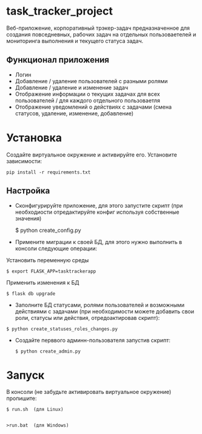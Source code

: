 task_tracker_project
======================

Веб-приложение, корпоративный трэкер-задач предназначенное для создания повседневных, рабочих задач на отдельных пользоваетелей и мониторинга выполнения и текущего статуса задач. 


Функционал приложения
---------------------
- Логин
- Добавление / удаление пользователей с разными ролями
- Добавление / удаление и изменение задач
- Отображение информации о текущих задачах для всех пользователей / для каждого отдельного пользоваетля
- Отображение уведомлений о действиях с задачами (смена статусов, удаление, изменение, добавление)

Установка
==========
Создайте виртуальное окружение и активируйте его. Установите зависимости:

    pip install -r requirements.txt


Настройка
---------
- Cконфигурируйте приложение, для этого запустите скрипт (при необходиости отредактируйте конфиг используя собственные значения)

   $ python create_config.py 
 
- Примените миграции к своей БД, для этого нужно выполнить в консоли следующие операции:

Установить переменную среды

    $ export FLASK_APP=tasktrackerapp


Применить изменения к БД

    $ flask db upgrade


- Заполните БД статусами, ролями пользователей и возможными действиями с задачами (при необходимости можете добавить свои роли, статусы или действия, отредоактировав скрипт):


`$ python create_statuses_roles_changes.py`


- Создайте перввого админн-пользователя запустив скрипт: 

     `$ python create_admin.py`

Запуск
=======
В консоли (не забудьте активировать виртуальное окружение) пропишите:


    $ run.sh  (для Linux)
    

    >run.bat  (для Windows)



